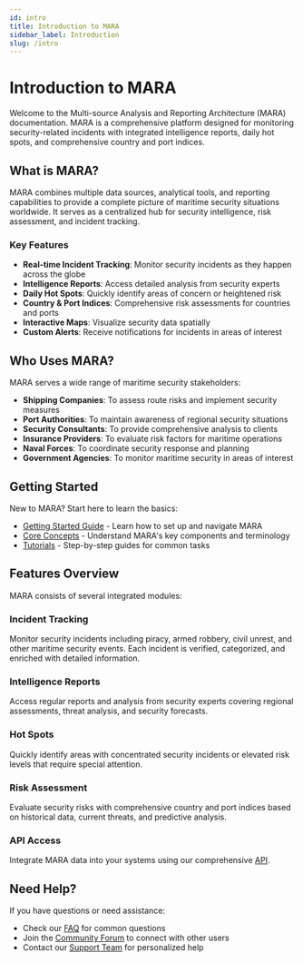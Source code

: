 ```yaml
---
id: intro
title: Introduction to MARA
sidebar_label: Introduction
slug: /intro
---
```


# Introduction to MARA

Welcome to the Multi-source Analysis and Reporting Architecture (MARA) documentation. MARA is a comprehensive platform designed for monitoring security-related incidents with integrated intelligence reports, daily hot spots, and comprehensive country and port indices.

## What is MARA?

MARA combines multiple data sources, analytical tools, and reporting capabilities to provide a complete picture of maritime security situations worldwide. It serves as a centralized hub for security intelligence, risk assessment, and incident tracking.

### Key Features

- **Real-time Incident Tracking**: Monitor security incidents as they happen across the globe
- **Intelligence Reports**: Access detailed analysis from security experts
- **Daily Hot Spots**: Quickly identify areas of concern or heightened risk
- **Country & Port Indices**: Comprehensive risk assessments for countries and ports
- **Interactive Maps**: Visualize security data spatially
- **Custom Alerts**: Receive notifications for incidents in areas of interest

## Who Uses MARA?

MARA serves a wide range of maritime security stakeholders:

- **Shipping Companies**: To assess route risks and implement security measures
- **Port Authorities**: To maintain awareness of regional security situations
- **Security Consultants**: To provide comprehensive analysis to clients
- **Insurance Providers**: To evaluate risk factors for maritime operations
- **Naval Forces**: To coordinate security response and planning
- **Government Agencies**: To monitor maritime security in areas of interest

## Getting Started

New to MARA? Start here to learn the basics:

- [Getting Started Guide](getting-started) - Learn how to set up and navigate MARA
- [Core Concepts](core-concepts) - Understand MARA's key components and terminology
- [Tutorials](tutorials) - Step-by-step guides for common tasks

## Features Overview

MARA consists of several integrated modules:

### Incident Tracking

Monitor security incidents including piracy, armed robbery, civil unrest, and other maritime security events. Each incident is verified, categorized, and enriched with detailed information.

### Intelligence Reports

Access regular reports and analysis from security experts covering regional assessments, threat analysis, and security forecasts.

### Hot Spots

Quickly identify areas with concentrated security incidents or elevated risk levels that require special attention.

### Risk Assessment

Evaluate security risks with comprehensive country and port indices based on historical data, current threats, and predictive analysis.

### API Access

Integrate MARA data into your systems using our comprehensive [API](../api/overview).

## Need Help?

If you have questions or need assistance:

- Check our [FAQ](faq) for common questions
- Join the [Community Forum](community) to connect with other users
- Contact our [Support Team](contact) for personalized help
